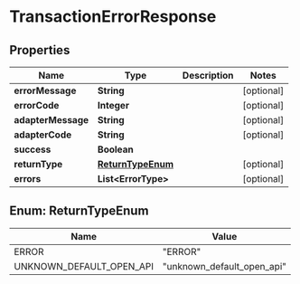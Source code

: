 

# TransactionErrorResponse


## Properties

| Name | Type | Description | Notes |
|------------ | ------------- | ------------- | -------------|
|**errorMessage** | **String** |  |  [optional] |
|**errorCode** | **Integer** |  |  [optional] |
|**adapterMessage** | **String** |  |  [optional] |
|**adapterCode** | **String** |  |  [optional] |
|**success** | **Boolean** |  |  |
|**returnType** | [**ReturnTypeEnum**](#ReturnTypeEnum) |  |  [optional] |
|**errors** | **List&lt;ErrorType&gt;** |  |  [optional] |



## Enum: ReturnTypeEnum

| Name | Value |
|---- | -----|
| ERROR | &quot;ERROR&quot; |
| UNKNOWN_DEFAULT_OPEN_API | &quot;unknown_default_open_api&quot; |



